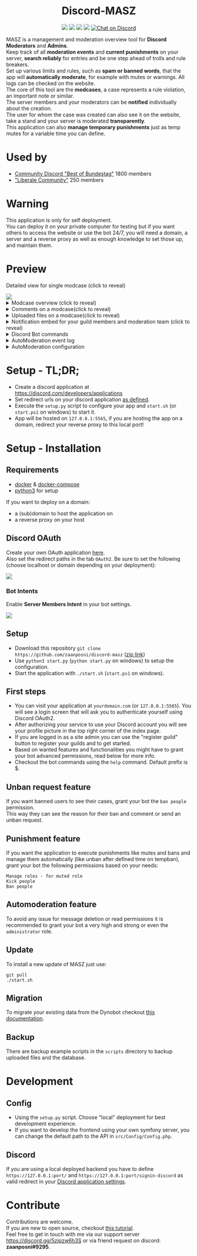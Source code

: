 <h1 align="center">Discord-MASZ</h1>

<p align="center">
  <img src="https://img.shields.io/badge/contributions-welcome-lightgreen">
  <img src="https://img.shields.io/github/contributors/zaanposni/discord-masz">
  <a href="https://github.com/zaanposni/discord-masz/blob/master/LICENSE"><img src="https://img.shields.io/github/license/zaanposni/discord-masz.svg"/></a>
  <img src="https://img.shields.io/badge/using-docker-blue">
  <a href="https://discord.gg/5zjpzw6h3S">
      <img src="https://img.shields.io/discord/779262870016884756?logo=discord"
          alt="Chat on Discord"></a>
</p>

MASZ is a management and moderation overview tool for **Discord Moderators** and **Admins**. <br/>
Keep track of all **moderation events** and **current punishments** on your server, **search reliably** for entries and be one step ahead of trolls and rule breakers. <br/>
Set up various limits and rules, such as **spam or banned words**, that the app will **automatically moderate**, for example with mutes or warnings. All logs can be checked on the website.<br/>
The core of this tool are the **modcases**, a case represents a rule violation, an important note or similar. <br/>
The server members and your moderators can be **notified** individually about the creation. <br/>
The user for whom the case was created can also see it on the website, take a stand and your server is moderated **transparently**. <br/>
This application can also **manage temporary punishments** just as temp mutes for a variable time you can define.

# Used by

- [Community Discord "Best of Bundestag"](https://discord.gg/ezMtSwR) 1800 members
- ["Liberale Community"](https://discord.gg/uf9bHhNMmD) 250 members

# Warning

This application is only for self deployment. <br/>
You can deploy it on your private computer for testing but if you want others to access the website or use the bot 24/7, you will need a domain, a server and a reverse proxy as well as enough knowledge to set those up, and maintain them.

# Preview

<p>Detailed view for single modcase (click to reveal)</p>
<img src="/docs/modcase.png"/>
<details>
  <summary>Modcase overview (click to reveal)</summary>
  <img src="/docs/modcases.png"/>
</details>
<details>
  <summary>Comments on a modcase(click to reveal)</summary>
  <img src="/docs/modcase-comments.png"/>
</details>
<details>
  <summary>Uploaded files on a modcase(click to reveal)</summary>
  <img src="/docs/modcase-files.png"/>
</details>
<details>
  <summary>Notification embed for your guild members and moderation team (click to reveal)</summary>
  <img src="/docs/embed.png"/>
</details>
<details>
  <summary>Discord Bot commands</summary>
  <img src="/docs/bot-commands.png"/>
</details>
<details>
  <summary>AutoModeration event log</summary>
  <img src="/docs/automoderations.png"/>
</details>
<details>
  <summary>AutoModeration configuration</summary>
  <img src="/docs/automoderationconfig.png"/>
</details>


# Setup - TL;DR;

- Create a discord application at https://discord.com/developers/applications
- Set redirect urls on your discord application [as defined](https://github.com/zaanposni/discord-masz#discord-oauth).
- Execute the `setup.py` script to configure your app and `start.sh` (or `start.ps1` on windows) to start it.
- App will be hosted on `127.0.0.1:5565`, if you are hosting the app on a domain, redirect your reverse proxy to this local port!

# Setup - Installation

## Requirements 

- [docker](https://docs.docker.com/engine/install/ubuntu/) & [docker-compose](https://docs.docker.com/compose/)
- [python3](https://www.python.org/) for setup

If you want to deploy on a domain:

- a (sub)domain to host the application on
- a reverse proxy on your host

## Discord OAuth

Create your own OAuth application [here](https://discord.com/developers/applications). <br/>
Also set the redirect paths in the tab `OAuth2`. Be sure to set the following (choose localhost or domain depending on your deployment):

<img src="/docs/redirects.png"/>

### Bot Intents

Enable **Server Members Intent** in your bot settings.

<img src="/docs/intents.png"/>

## Setup

- Download this repository `git clone https://github.com/zaanposni/discord-masz` ([zip link](https://codeload.github.com/zaanposni/discord-masz/zip/master))
- Use `python3 start.py` (`python start.py` on windows) to setup the configuration.
- Start the application with `./start.sh` (`start.ps1` on windows).

## First steps

- You can visit your application at `yourdomain.com` (or `127.0.0.1:5565`). You will see a login screen that will ask you to authenticate yourself using Discord OAuth2.
- After authorizing your service to use your Discord account you will see your profile picture in the top right corner of the index page.
- If you are logged in as a site admin you can use the "register guild" button to register your guilds and to get started.
- Based on wanted features and functionalities you might have to grant your bot advanced permissions, read below for more info.
- Checkout the bot commands using the `help` command. Default prefix is $.

## Unban request feature

If you want banned users to see their cases, grant your bot the `ban people` permission. <br/>
This way they can see the reason for their ban and comment or send an unban request.

## Punishment feature

If you want the application to execute punishments like mutes and bans and manage them automatically (like unban after defined time on tempban), grant your bot the following permissions based on your needs:

```
Manage roles - for muted role
Kick people
Ban people
```

## Automoderation feature

To avoid any issue for message deletion or read permissions it is recommended to grant your bot a very high and strong or even the `administrator` role.

## Update

To install a new update of MASZ just use:
```
git pull
./start.sh
```

## Migration

To migrate your existing data from the Dynobot checkout [this documentation](scripts#migrate-from-dynobot-to-masz).

## Backup

There are backup example scripts in the `scripts` directory to backup uploaded files and the database.

# Development

## Config

- Using the `setup.py` script. Choose "local" deployment for best development experience.
- If you want to develop the frontend using your own symfony server, you can change the default path to the API in `src/Config/Config.php`. <br/>

## Discord

If you are using a local deployed backend you have to define `https://127.0.0.1:port/` and `https://127.0.0.1:port/signin-discord` as valid redirect in your [Discord application settings](https://discord.com/developers/applications).

# Contribute

Contributions are welcome. <br/>
If you are new to open source, checkout [this tutorial](https://github.com/firstcontributions/first-contributions). <br/>
Feel free to get in touch with me via our support server https://discord.gg/5zjpzw6h3S or via friend request on discord: **zaanposni#9295**.
